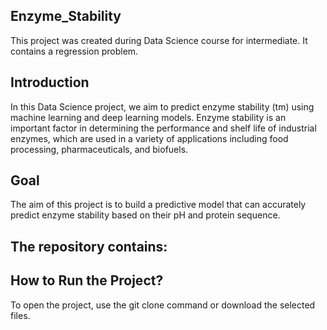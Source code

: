## Enzyme_Stability
This project was created during Data Science course for intermediate. It contains a regression problem.  

## Introduction
In this Data Science project, we aim to predict enzyme stability (tm) using machine learning and deep learning models. Enzyme stability is an important factor in determining the performance and shelf life of industrial enzymes, which are used in a variety of applications including food processing, pharmaceuticals, and biofuels. 

## Goal
The aim of this project is to build a predictive model that can accurately predict enzyme stability based on their pH and protein sequence.

## The repository contains:

## How to Run the Project?
To open the project, use the git clone command or download the selected files.
